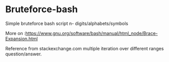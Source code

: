 # Bruteforce-bash

Simple bruteforce bash script n- digits/alphabets/symbols

More on :https://www.gnu.org/software/bash/manual/html_node/Brace-Expansion.html 

Reference from stackexchange.com multiple iteration over different ranges question/answer.

